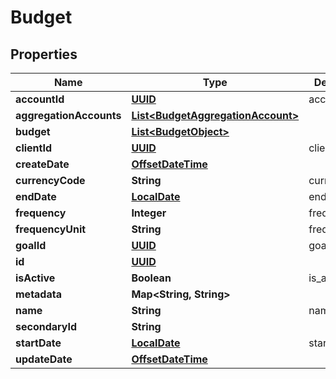 
# Budget

## Properties
Name | Type | Description | Notes
------------ | ------------- | ------------- | -------------
**accountId** | [**UUID**](UUID.md) | accountId |  [optional]
**aggregationAccounts** | [**List&lt;BudgetAggregationAccount&gt;**](BudgetAggregationAccount.md) |  |  [optional]
**budget** | [**List&lt;BudgetObject&gt;**](BudgetObject.md) |  |  [optional]
**clientId** | [**UUID**](UUID.md) | clientId | 
**createDate** | [**OffsetDateTime**](OffsetDateTime.md) |  |  [optional]
**currencyCode** | **String** | currencyCode | 
**endDate** | [**LocalDate**](LocalDate.md) | endDate |  [optional]
**frequency** | **Integer** | frequency |  [optional]
**frequencyUnit** | **String** | frequencyUnit | 
**goalId** | [**UUID**](UUID.md) | goalId |  [optional]
**id** | [**UUID**](UUID.md) |  |  [optional]
**isActive** | **Boolean** | is_active |  [optional]
**metadata** | **Map&lt;String, String&gt;** |  |  [optional]
**name** | **String** | name | 
**secondaryId** | **String** |  |  [optional]
**startDate** | [**LocalDate**](LocalDate.md) | startDate |  [optional]
**updateDate** | [**OffsetDateTime**](OffsetDateTime.md) |  |  [optional]



